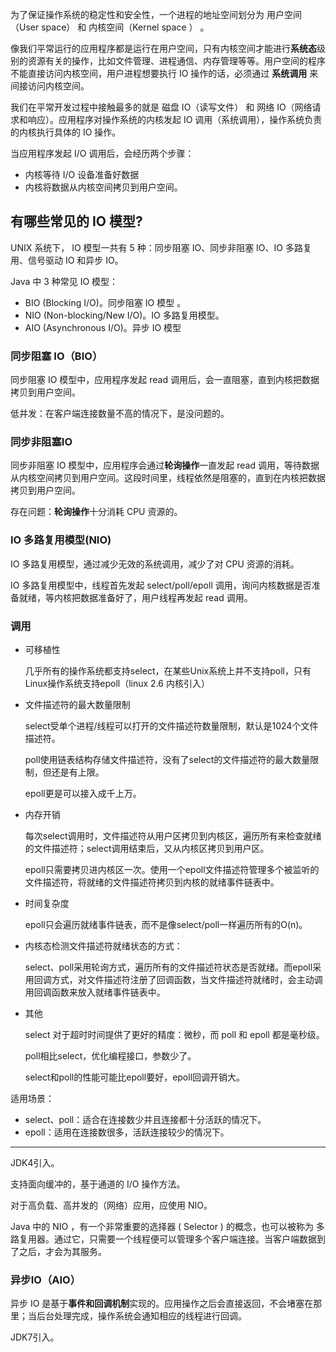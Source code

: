 为了保证操作系统的稳定性和安全性，一个进程的地址空间划分为 用户空间（User space） 和 内核空间（Kernel space ） 。

像我们平常运行的应用程序都是运行在用户空间，只有内核空间才能进行**系统态**级别的资源有关的操作，比如文件管理、进程通信、内存管理等等。用户空间的程序不能直接访问内核空间，用户进程想要执行 IO 操作的话，必须通过 **系统调用** 来间接访问内核空间。

我们在平常开发过程中接触最多的就是 磁盘 IO（读写文件） 和 网络 IO（网络请求和响应）。应用程序对操作系统的内核发起 IO 调用（系统调用），操作系统负责的内核执行具体的 IO 操作。

当应用程序发起 I/O 调用后，会经历两个步骤：
- 内核等待 I/O 设备准备好数据
- 内核将数据从内核空间拷贝到用户空间。

## 有哪些常见的 IO 模型?

UNIX 系统下， IO 模型一共有 5 种：同步阻塞 IO、同步非阻塞 IO、IO 多路复用、信号驱动 IO 和异步 IO。

Java 中 3 种常见 IO 模型：
- BIO (Blocking I/O)。同步阻塞 IO 模型 。
- NIO (Non-blocking/New I/O)。IO 多路复用模型。
- AIO (Asynchronous I/O)。异步 IO 模型

### 同步阻塞 IO（BIO）

同步阻塞 IO 模型中，应用程序发起 read 调用后，会一直阻塞，直到内核把数据拷贝到用户空间。

低并发：在客户端连接数量不高的情况下，是没问题的。

### 同步非阻塞IO

同步非阻塞 IO 模型中，应用程序会通过**轮询操作**一直发起 read 调用，等待数据从内核空间拷贝到用户空间。这段时间里，线程依然是阻塞的，直到在内核把数据拷贝到用户空间。

存在问题：**轮询操作**十分消耗 CPU 资源的。

### IO 多路复用模型(NIO)


IO 多路复用模型，通过减少无效的系统调用，减少了对 CPU 资源的消耗。

IO 多路复用模型中，线程首先发起 select/poll/epoll 调用，询问内核数据是否准备就绪，等内核把数据准备好了，用户线程再发起 read 调用。

### 调用



- 可移植性
    
    几乎所有的操作系统都支持select，在某些Unix系统上并不支持poll，只有Linux操作系统支持epoll（linux 2.6 内核引入）

- 文件描述符的最大数量限制

    select受单个进程/线程可以打开的文件描述符数量限制，默认是1024个文件描述符。

    poll使用链表结构存储文件描述符，没有了select的文件描述符的最大数量限制，但还是有上限。

    epoll更是可以接入成千上万。



- 内存开销

    每次select调用时，文件描述符从用户区拷贝到内核区，遍历所有来检查就绪的文件描述符；select调用结束后，又从内核区拷贝到用户区。

    epoll只需要拷贝进内核区一次。使用一个epoll文件描述符管理多个被监听的文件描述符，将就绪的文件描述符拷贝到内核的就绪事件链表中。

- 时间复杂度

    epoll只会遍历就绪事件链表，而不是像select/poll一样遍历所有的O(n)。



- 内核态检测文件描述符就绪状态的方式：
   
   select、poll采用轮询方式，遍历所有的文件描述符状态是否就绪。而epoll采用回调方式，对文件描述符注册了回调函数，当文件描述符就绪时，会主动调用回调函数来放入就绪事件链表中。

- 其他

    select 对于超时时间提供了更好的精度：微秒，而 poll 和 epoll 都是毫秒级。

    poll相比select，优化编程接口，参数少了。

    select和poll的性能可能比epoll要好，epoll回调开销大。


适用场景：
- select、poll：适合在连接数少并且连接都十分活跃的情况下。
- epoll：适用在连接数很多，活跃连接较少的情况下。

---

JDK4引入。

支持面向缓冲的，基于通道的 I/O 操作方法。

对于高负载、高并发的（网络）应用，应使用 NIO。

Java 中的 NIO ，有一个非常重要的选择器 ( Selector ) 的概念，也可以被称为 多路复用器。通过它，只需要一个线程便可以管理多个客户端连接。当客户端数据到了之后，才会为其服务。

### 异步IO（AIO）

异步 IO 是基于**事件和回调机制**实现的。应用操作之后会直接返回，不会堵塞在那里；当后台处理完成，操作系统会通知相应的线程进行回调。


JDK7引入。
